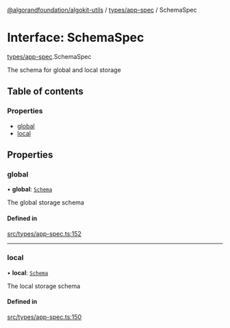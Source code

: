 [@algorandfoundation/algokit-utils](../README.md) / [types/app-spec](../modules/types_app_spec.md) / SchemaSpec

# Interface: SchemaSpec

[types/app-spec](../modules/types_app_spec.md).SchemaSpec

The schema for global and local storage

## Table of contents

### Properties

- [global](types_app_spec.SchemaSpec.md#global)
- [local](types_app_spec.SchemaSpec.md#local)

## Properties

### global

• **global**: [`Schema`](types_app_spec.Schema.md)

The global storage schema

#### Defined in

[src/types/app-spec.ts:152](https://github.com/algorandfoundation/algokit-utils-ts/blob/main/src/types/app-spec.ts#L152)

___

### local

• **local**: [`Schema`](types_app_spec.Schema.md)

The local storage schema

#### Defined in

[src/types/app-spec.ts:150](https://github.com/algorandfoundation/algokit-utils-ts/blob/main/src/types/app-spec.ts#L150)
